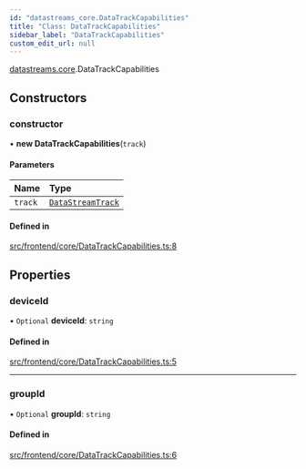 ```yaml
---
id: "datastreams_core.DataTrackCapabilities"
title: "Class: DataTrackCapabilities"
sidebar_label: "DataTrackCapabilities"
custom_edit_url: null
---
```


[datastreams.core](../modules/datastreams_core).DataTrackCapabilities

## Constructors

### constructor

• **new DataTrackCapabilities**(`track`)

#### Parameters

| Name | Type |
| :------ | :------ |
| `track` | [`DataStreamTrack`](datastreams_core.DataStreamTrack) |

#### Defined in

[src/frontend/core/DataTrackCapabilities.ts:8](https://github.com/brainsatplay/datastreams-api/blob/3bb0d1d/src/frontend/core/DataTrackCapabilities.ts#L8)

## Properties

### deviceId

• `Optional` **deviceId**: `string`

#### Defined in

[src/frontend/core/DataTrackCapabilities.ts:5](https://github.com/brainsatplay/datastreams-api/blob/3bb0d1d/src/frontend/core/DataTrackCapabilities.ts#L5)

___

### groupId

• `Optional` **groupId**: `string`

#### Defined in

[src/frontend/core/DataTrackCapabilities.ts:6](https://github.com/brainsatplay/datastreams-api/blob/3bb0d1d/src/frontend/core/DataTrackCapabilities.ts#L6)
